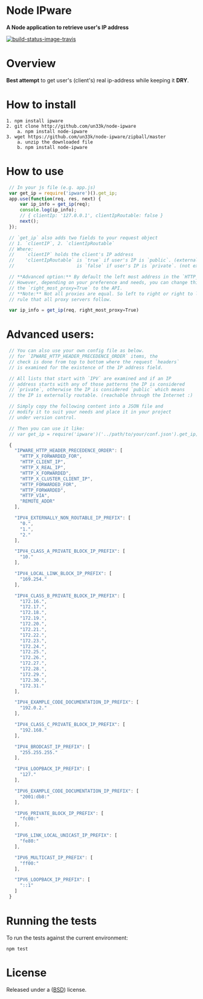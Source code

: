 Node IPware
====================

**A Node application to retrieve user's IP address**

[![build-status-image-travis]][travis]

Overview
====================

**Best attempt** to get user's (client's) real ip-address while keeping it **DRY**.

How to install
====================

    1. npm install ipware
    2. git clone http://github.com/un33k/node-ipware
        a. npm install node-ipware
    3. wget https://github.com/un33k/node-ipware/zipball/master
        a. unzip the downloaded file
        b. npm install node-ipware

How to use
====================

   ```javascript
    // In your js file (e.g. app.js)
    var get_ip = require('ipware')().get_ip;
    app.use(function(req, res, next) {
        var ip_info = get_ip(req);
        console.log(ip_info);
        // { clientIp: '127.0.0.1', clientIpRoutable: false }
        next();
    });

    // `get_ip` also adds two fields to your request object
    // 1. `clientIP`, 2. `clientIpRoutable`
    // Where:
    //    `clientIP` holds the client's IP address
    //    'clientIpRoutable` is `true` if user's IP is `public`. (externally route-able)
    //                       is `false` if user's IP is `private`. (not externally route-able)

    // **Advanced option:** By default the left most address in the `HTTP_X_FORWARDED_FOR` is returned.
    // However, depending on your preference and needs, you can change this behavior by passing
    // the `right_most_proxy=True` to the API.
    // **Note:** Not all proxies are equal. So left to right or right to left preference is not a
    // rule that all proxy servers follow.

    var ip_info = get_ip(req, right_most_proxy=True)
   ```

Advanced users:
====================

   ```javascript
    // You can also use your own config file as below.
    // for `IPWARE_HTTP_HEADER_PRECEDENCE_ORDER` items, the
    // check is done from top to bottom where the request `headers`
    // is examined for the existence of the IP address field.

    // All lists that start with `IPV` are examined and if an IP
    // address starts with any of those patterns the IP is considered
    // `private`, otherwise the IP is considered `public` which means
    // the IP is externally routable. (reachable through the Internet :)

    // Simply copy the following content into a JSON file and
    // modify it to suit your needs and place it in your project
    // under version control.

    // Then you can use it like:
    // var get_ip = require('ipware')('../path/to/your/conf.json').get_ip;

    {
      "IPWARE_HTTP_HEADER_PRECEDENCE_ORDER": [
        "HTTP_X_FORWARDED_FOR",
        "HTTP_CLIENT_IP",
        "HTTP_X_REAL_IP",
        "HTTP_X_FORWARDED",
        "HTTP_X_CLUSTER_CLIENT_IP",
        "HTTP_FORWARDED_FOR",
        "HTTP_FORWARDED",
        "HTTP_VIA",
        "REMOTE_ADDR"
      ],

      "IPV4_EXTERNALLY_NON_ROUTABLE_IP_PREFIX": [
        "0.",
        "1.",
        "2."
      ],

      "IPV4_CLASS_A_PRIVATE_BLOCK_IP_PREFIX": [
        "10."
      ],

      "IPV4_LOCAL_LINK_BLOCK_IP_PREFIX": [
        "169.254."
      ],

      "IPV4_CLASS_B_PRIVATE_BLOCK_IP_PREFIX": [
        "172.16.",
        "172.17.",
        "172.18.",
        "172.19.",
        "172.20.",
        "172.21.",
        "172.22.",
        "172.23.",
        "172.24.",
        "172.25.",
        "172.26.",
        "172.27.",
        "172.28.",
        "172.29.",
        "172.30.",
        "172.31."
      ],

      "IPV4_EXAMPLE_CODE_DOCUMENTATION_IP_PREFIX": [
        "192.0.2."
      ],

      "IPV4_CLASS_C_PRIVATE_BLOCK_IP_PREFIX": [
        "192.168."
      ],

      "IPV4_BRODCAST_IP_PREFIX": [
        "255.255.255."
      ],

      "IPV4_LOOPBACK_IP_PREFIX": [
        "127."
      ],

      "IPV6_EXAMPLE_CODE_DOCUMENTATION_IP_PREFIX": [
        "2001:db8:"
      ],

      "IPV6_PRIVATE_BLOCK_IP_PREFIX": [
        "fc00:"
      ],

      "IPV6_LINK_LOCAL_UNICAST_IP_PREFIX": [
        "fe80:"
      ],

      "IPV6_MULTICAST_IP_PREFIX": [
        "ff00:"
      ],

      "IPV6_LOOPBACK_IP_PREFIX": [
        "::1"
      ]
    }


   ```

Running the tests
====================

To run the tests against the current environment:

    npm test

License
====================

Released under a ([BSD](LICENSE.md)) license.

[build-status-image-travis]: https://secure.travis-ci.org/un33k/node-ipware.png?branch=master
[travis]: http://travis-ci.org/un33k/node-ipware?branch=master
